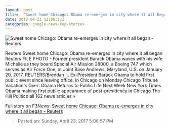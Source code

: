 ```yaml
---
layout: post
title:  "Sweet home Chicago: Obama re-emerges in city where it all began - Reuters"
date: 2017-04-23 12:06:57Z
categories: google-news-top-stories
---
```


![Sweet home Chicago: Obama re-emerges in city where it all began - Reuters](http://s2.reutersmedia.net/resources/r/?m=02&d=20170423&t=2&i=1181699836&w=&fh=545px&fw=&ll=&pl=&sq=&r=LYNXMPED3M0AH)

Reuters Sweet home Chicago: Obama re-emerges in city where it all began Reuters FILE PHOTO - Former president Barack Obama waves with his wife Michelle as they board Special Air Mission 28000, a Boeing 747 which serves as Air Force One, at Joint Base Andrews, Maryland, U.S. on January 20, 2017. REUTERS/Brendan ... Ex-President Barack Obama to hold first public event since leaving office, in Chicago on Monday Chicago Tribune Vacation's Over: Obama Returns to Public Life Next Week New York Times Obama making first public appearance of post-presidency in Chicago The Hill Politico all 162 news articles »


Full story on F3News: [Sweet home Chicago: Obama re-emerges in city where it all began - Reuters](http://www.f3nws.com/n/W4fRmC)

> Posted on: Sunday, April 23, 2017 5:06:57 PM
